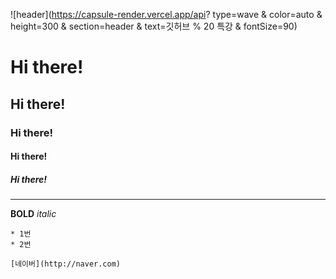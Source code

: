 ![header](https://capsule-render.vercel.app/api?
type=wave & color=auto & height=300 & section=header & text=깃허브 % 20 특강 & fontSize=90)

# Hi there!
## Hi there!
### Hi there!
#### Hi there!
##### Hi there!

---

**BOLD**
*italic*
~~~줄긋기~~~
* 1번
* 2번

[네이버](http://naver.com)
